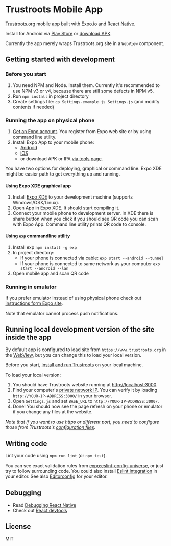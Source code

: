 # Trustroots Mobile App

[Trustroots.org](https://www.trustroots.org) mobile app built with [Expo.io](https://expo.io) and [React Native](https://facebook.github.io/react-native/).

Install for Android via [Play Store](http://android.trustroots.org) or [download APK](http://apk.trustroots.org).

Currently the app merely wraps Trustroots.org site in a `WebView` component.

## Getting started with development

### Before you start
1. You need NPM and Node. Install them. Currently it's recommended to use NPM v3 or v4, because there are still some defects in NPM v5.
1. Run `npm install` in project directory
1. Create settings file: `cp Settings-example.js Settings.js` (and modify contents if needed)

### Running the app on physical phone

1. [Get an Expo account](https://expo.io/signup). You register from Expo web site or by using command line utility.
1. Install Expo App to your mobile phone:
    - [Android](https://play.google.com/store/apps/details?id=host.exp.exponent)
    - [iOS](https://itunes.apple.com/app/apple-store/id982107779)
    - or download APK or IPA [via tools page](https://expo.io/tools).

You have two options for deploying, graphical or command line. Expo XDE might be easier path to get everything up and running.

#### Using Expo XDE graphical app

1. Install [Expo XDE](https://expo.io/tools) to your development machine (supports Windows/OSX/Linux).
1. Open App in Expo XDE. It should start compiling it.
1. Connect your mobile phone to development server. In XDE there is share button when you click it you should see QR code you can scan with Expo App. Command line utility prints QR code to console.

#### Using `exp` commandline utility
1. Install exp `npm install -g exp`
1. In project directory:
    - If your phone is connected via cable: `exp start --android --tunnel`
    - If your phone is connected to same network as your computer `exp start --android --lan`
1. Open mobile app and scan QR code

### Running in emulator
If you prefer emulator instead of using physical phone check out [instructions form Expo site](https://docs.expo.io/versions/latest/introduction/installation.html#mobile-client-expo-for-ios-and-android).

Note that emulator cannot process push notifications.

## Running local development version of the site inside the app

By default app is configured to load site from `https://www.trustroots.org` in the [WebView](https://facebook.github.io/react-native/docs/webview.html), but you can change this to load your local version.

Before you start, [install and run Trustroots](https://github.com/trustroots/trustroots) on your local machine.

To load your local version:
1. You should have Trustroots website running at [http://localhost:3000](http://localhost:3000).
1. Find your computer's [private network IP](https://www.wikihow.com/Find-the-IP-Address-of-Your-PC). You can verify it by loading `http://YOUR-IP-ADDRESS:3000/` in your browser.
1. Open `Settings.js` and set `BASE_URL` to `http://YOUR-IP-ADDRESS:3000/`.
1. Done! You should now see the page refresh on your phone or emulator if you change any files at the website.

_Note that if you want to use https or different port, you need to configure those from Trustroots's [configuration files](https://github.com/Trustroots/trustroots/tree/master/config/env)._

## Writing code

Lint your code using `npm run lint` (or `npm test`).

You can see exact validation rules from [expo:eslint-config-universe](https://github.com/expo/eslint-config-universe/tree/master/shared), or just try to follow surrounding code. You could also install [Eslint integration](https://eslint.org/docs/user-guide/integrations) in your editor. See also [Editorconfig](http://editorconfig.org/) for your editor.

## Debugging

- Read [Debugging React Native](https://facebook.github.io/react-native/docs/debugging.html)
- Check out [React devtools](https://github.com/facebook/react-devtools)

## License
MIT
